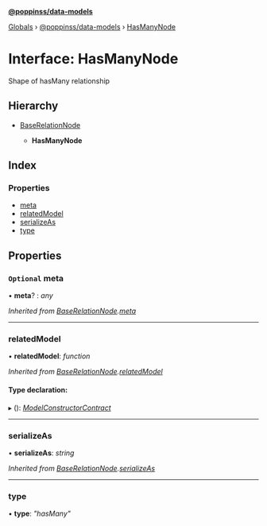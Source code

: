 **[@poppinss/data-models](../README.md)**

[Globals](../README.md) › [@poppinss/data-models](../modules/_poppinss_data_models.md) › [HasManyNode](_poppinss_data_models.hasmanynode.md)

# Interface: HasManyNode

Shape of hasMany relationship

## Hierarchy

* [BaseRelationNode](_poppinss_data_models.baserelationnode.md)

  * **HasManyNode**

## Index

### Properties

* [meta](_poppinss_data_models.hasmanynode.md#optional-meta)
* [relatedModel](_poppinss_data_models.hasmanynode.md#relatedmodel)
* [serializeAs](_poppinss_data_models.hasmanynode.md#serializeas)
* [type](_poppinss_data_models.hasmanynode.md#type)

## Properties

### `Optional` meta

• **meta**? : *any*

*Inherited from [BaseRelationNode](_poppinss_data_models.baserelationnode.md).[meta](_poppinss_data_models.baserelationnode.md#optional-meta)*

___

###  relatedModel

• **relatedModel**: *function*

*Inherited from [BaseRelationNode](_poppinss_data_models.baserelationnode.md).[relatedModel](_poppinss_data_models.baserelationnode.md#relatedmodel)*

#### Type declaration:

▸ (): *[ModelConstructorContract](_poppinss_data_models.modelconstructorcontract.md)*

___

###  serializeAs

• **serializeAs**: *string*

*Inherited from [BaseRelationNode](_poppinss_data_models.baserelationnode.md).[serializeAs](_poppinss_data_models.baserelationnode.md#serializeas)*

___

###  type

• **type**: *"hasMany"*